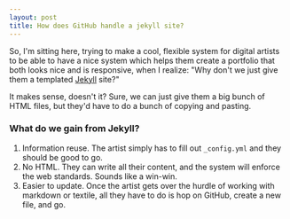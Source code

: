 ```yaml
---
layout: post
title: How does GitHub handle a jekyll site?
---
```


So, I'm sitting here, trying to make a cool, flexible system for digital artists to be able to have a nice system which helps them create a portfolio that both looks nice and is responsive, when I realize: "Why don't we just give them a templated [Jekyll](https://github.com/mojombo/jekyll) site?"

It makes sense, doesn't it? Sure, we can just give them a big bunch of HTML files, but they'd have to do a bunch of copying and pasting.

### What do we gain from Jekyll?
1. Information reuse. The artist simply has to fill out `_config.yml` and they should be good to go.
2. No HTML. They can write all their content, and the system will enforce the web standards. Sounds like a win-win.
3. Easier to update. Once the artist gets over the hurdle of working with markdown or textile, all they have to do is hop on GitHub, create a new file, and go.